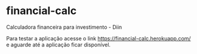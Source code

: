 # financial-calc
Calculadora financeira para investimento - Diin

Para testar a aplicação acesse o link https://financial-calc.herokuapp.com/ e aguarde até a aplicação ficar disponível.
